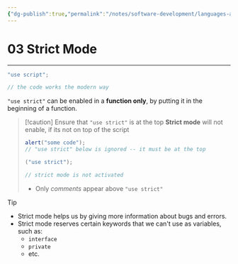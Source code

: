 ```yaml
---
{"dg-publish":true,"permalink":"/notes/software-development/languages-and-frameworks/web-development/front-end/javascript-vanilla/01-basics/01-code-structure/03-strict-mode/","tags":["programming","webdevelopment","frontend","JavaScript"],"created":"2025-07-13T15:24:55.738+08:00"}
---
```



# 03 Strict Mode

---

```javascript
"use script";

// the code works the modern way
```

`"use strict"` can be enabled in a **function only**, by putting it in the beginning of a function.

> [!caution] Ensure that `"use strict"` is at the top
> **Strict mode** will not enable, if its not on top of the script
>
> ```javascript
> alert("some code");
> // "use strict" below is ignored -- it must be at the top
>
> ("use strict");
>
> // strict mode is not activated
> ```
>
> - Only _comments_ appear above `"use strict"`

> [!tip]
>
> - Strict mode helps us by giving more information about bugs and errors.
> - Strict mode reserves certain keywords that we can't use as variables, such as:
>   - `interface`
>   - `private`
>   - etc.
